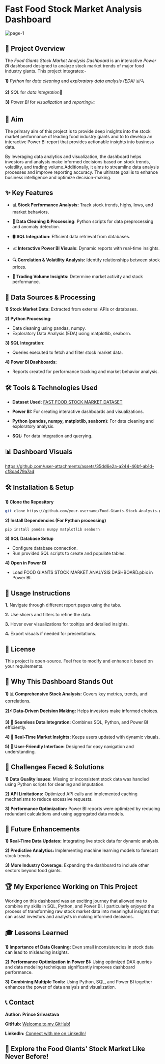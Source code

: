 # **Fast Food Stock Market Analysis Dashboard**
![page-1](https://github.com/user-attachments/assets/8b06d2a0-9b7f-4a34-bb61-961cc4528a71)


## **📌 Project Overview**
The *Food Giants Stock Market Analysis Dashboard* is an interactive *Power BI* dashboard designed to analyze stock market trends of major food industry giants. This project integrates:- 

**1)** *Python* for *data cleaning* and *exploratory data analysis (EDA)* 📊🔍

**2)** *SQL* for *data integration*💾

**3)** *Power BI* for *visualization* and *reporting*📈

## **🎯 Aim**

The primary aim of this project is to provide deep insights into the stock market performance of leading food industry giants and to  to develop an interactive Power BI report that provides actionable insights into business data. 

By leveraging data analytics and visualization, the dashboard helps investors and analysts make informed decisions based on stock trends, volatility, and trading volume.Additionally, it aims to streamline data analysis processes and improve reporting accuracy. The ultimate goal is to enhance business intelligence and optimize decision-making.

## **✨ Key Features**

- **📊 Stock Performance Analysis:** Track stock trends, highs, lows, and market behaviors.

- **🔄 Data Cleaning & Processing:** Python scripts for data preprocessing and anomaly detection.

- **🛢️ SQL Integration:** Efficient data retrieval from databases.

- **📈 Interactive Power BI Visuals:** Dynamic reports with real-time insights.

- **🔍 Correlation & Volatility Analysis:** Identify relationships between stock prices.

- **🚀 Trading Volume Insights:** Determine market activity and stock performance.

## **🔗 Data Sources & Processing**

**1) Stock Market Data:** Extracted from external APIs or databases.

**2) Python Processing:**
- Data cleaning using pandas, numpy.
- Exploratory Data Analysis (EDA) using matplotlib, seaborn.

**3) SQL Integration:**
- Queries executed to fetch and filter stock market data.

**4) Power BI Dashboards:**
- Reports created for performance tracking and market behavior analysis.

## **🛠️ Tools & Technologies Used**

- **Dataset Used:**  [FAST FOOD STOCK MARKET DATASET](https://www.kaggle.com/datasets/nguyentiennhan/stock-prices-of-the-10-largest-fast-food-companies?select=QSR.csv)

- **Power BI:** For creating interactive dashboards and visualizations.

- **Python (pandas, numpy, matplotlib, seaborn):** For data cleaning and exploratory analysis.

- **SQL:** For data integration and querying.

## **📊 Dashboard Visuals**

https://github.com/user-attachments/assets/35dd6e2a-a244-46bf-ab1d-cf8ca479a7ad

## **🛠️ Installation & Setup**

**1) Clone the Repository**

```bash
git clone https://github.com/your-username/Food-Giants-Stock-Analysis.git
```

**2) Install Dependencies (For Python processing)**
```bash
pip install pandas numpy matplotlib seaborn
```

**3) SQL Database Setup**

- Configure database connection.
- Run provided SQL scripts to create and populate tables.

**4) Open in Power BI**

- Load FOOD GIANTS STOCK MARKET ANALYSIS DASHBOARD.pbix in Power BI.

## 📌 **Usage Instructions**

**1.** Navigate through different report pages using the tabs.

**2.** Use slicers and filters to refine the data.

**3.** Hover over visualizations for tooltips and detailed insights.

**4.** Export visuals if needed for presentations.

## 📜 **License**

This project is open-source. Feel free to modify and enhance it based on your requirements.

## **🌟 Why This Dashboard Stands Out**

**1) 📊 Comprehensive Stock Analysis:** Covers key metrics, trends, and correlations.

**2)⚡ Data-Driven Decision Making:** Helps investors make informed choices.

**3) 🔄 Seamless Data Integration:** Combines SQL, Python, and Power BI efficiently.

**4) 🚀 Real-Time Market Insights:** Keeps users updated with dynamic visuals.

**5) 🎯 User-Friendly Interface:** Designed for easy navigation and understanding.

## **🚧 Challenges Faced & Solutions**

**1) Data Quality Issues:** Missing or inconsistent stock data was handled using Python scripts for cleaning and imputation.

**2) API Limitations:** Optimized API calls and implemented caching mechanisms to reduce excessive requests.

**3) Performance Optimization:** Power BI reports were optimized by reducing redundant calculations and using aggregated data models.


## **🔮 Future Enhancements**

**1) Real-Time Data Updates:** Integrating live stock data for dynamic analysis.

**2) Predictive Analytics:** Implementing machine learning models to forecast stock trends.

**3) More Industry Coverage:** Expanding the dashboard to include other sectors beyond food giants.


## **🏆 My Experience Working on This Project**

Working on this dashboard was an exciting journey that allowed me to combine my skills in SQL, Python, and Power BI. I particularly enjoyed the process of transforming raw stock market data into meaningful insights that can assist investors and analysts in making informed decisions.

## **🎓 Lessons Learned**

**1) Importance of Data Cleaning:** Even small inconsistencies in stock data can lead to misleading insights.

**2) Performance Optimization in Power BI:** Using optimized DAX queries and data modeling techniques significantly improves dashboard performance.

**3) Combining Multiple Tools:** Using Python, SQL, and Power BI together enhances the power of data analysis and visualization.

## **📞 Contact**

**Author:** **Prince Srivastava**

**GitHub:** [Welcome to my GitHub!](https://github.com/PrinceSrivastava182)

**LinkedIn:** [Connect with me on LinkedIn!](https://www.linkedin.com/in/prince-srivastava3012/)

## **🚀 Explore the Food Giants' Stock Market Like Never Before!**
